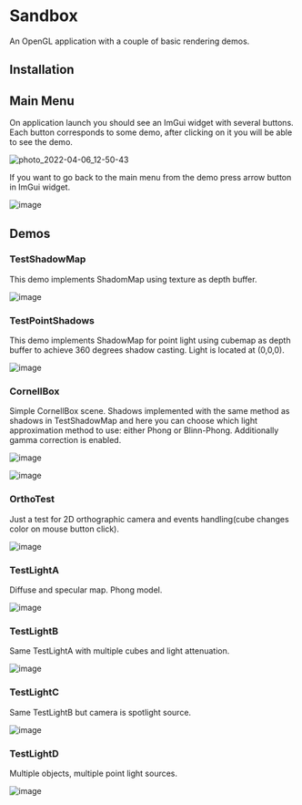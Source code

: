 # Sandbox
An OpenGL application with a couple of basic rendering demos.

## Installation 

## Main Menu
On application launch you should see an ImGui widget with several buttons. Each button corresponds to some demo, after clicking on it you will be able to see the demo.

![photo_2022-04-06_12-50-43](https://user-images.githubusercontent.com/70116589/161948612-75d3a554-138f-485e-8646-c85840218a91.jpg)

If you want to go back to the main menu from the demo press arrow button in ImGui widget.

![image](https://user-images.githubusercontent.com/70116589/161950234-b7b14a53-e9d8-4e18-b818-a942f57b828e.png)

## Demos 

### TestShadowMap
This demo implements ShadomMap using texture as depth buffer.

![image](https://user-images.githubusercontent.com/70116589/161950031-83eb0113-92d5-467b-aa50-169adc4ee5c4.png)

### TestPointShadows
This demo implements ShadowMap for point light using cubemap as depth buffer to achieve 360 degrees shadow casting. Light is located at (0,0,0).

![image](https://user-images.githubusercontent.com/70116589/161950864-e910f324-4c21-431d-bfa5-d758b101444b.png)

### CornellBox
Simple CornellBox scene. Shadows implemented with the same method as shadows in TestShadowMap and here you can choose which light approximation method to use: either Phong
or Blinn-Phong. Additionally gamma correction is enabled.

![image](https://user-images.githubusercontent.com/70116589/161952079-3850b732-63bc-44f3-8dc3-7ee6397187c9.png)

![image](https://user-images.githubusercontent.com/70116589/161952111-9444c958-8bc6-4686-ae96-8da597228b96.png)

### OrthoTest
Just a test for 2D orthographic camera and events handling(cube changes color on mouse button click).

![image](https://user-images.githubusercontent.com/70116589/161952360-32cdad9b-df32-4be3-b04e-1d18056c69e7.png)

### TestLightA
Diffuse and specular map. Phong model.

![image](https://user-images.githubusercontent.com/70116589/161953279-de109c95-4c56-41c0-a601-def776c85112.png)

### TestLightB
Same TestLightA with multiple cubes and light attenuation.

![image](https://user-images.githubusercontent.com/70116589/161953545-1f7c0483-166e-4c10-9417-2cfe8252d381.png)

### TestLightC
Same TestLightB but camera is spotlight source. 

![image](https://user-images.githubusercontent.com/70116589/161953657-d8248e72-1bd9-4e54-8ed6-2159fbc44c32.png)

### TestLightD
Multiple objects, multiple point light sources.

![image](https://user-images.githubusercontent.com/70116589/161953777-0c687ff2-901a-458a-889a-ebcaa97c7ba6.png)
